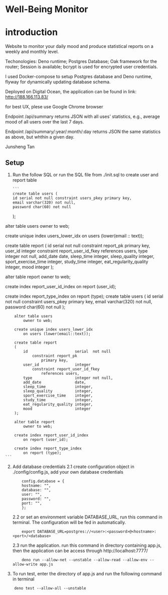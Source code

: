 # Well-Being Monitor

# introduction

Website to monitor your daily mood and produce statistical reports on a weekly and monthly level.

Techonologies: Deno runtime; Postgres Database; Oak framework for the router; Session is available; bcrypt is used for encrypted user credentials.

I used Docker-compose to setup Postgres database and Deno runtime, flyway for dynamically updating database schema.

Deployed on Digital Ocean, the application can be found in link: http://188.166.113.83/

for best UX, plese use Google Chrome browser

Endpoint /api/summary returns JSON with all uses' statistics, e.g., average mood of all users over the last 7 days.

Endpoint /api/summary/:year/:month/:day returns JSON the same statistics as above, but whthin a given day.

Junsheng Tan

## Setup

1.  Run the follow SQL or run the SQL file from ./init.sql to create user and report table

        ```
        create table users (
        id serial not null constraint users_pkey primary key,
        email varchar(320) not null,
        password char(60) not null

    );

alter table
users owner to web;

create unique index users_lower_idx on users (lower(email :: text));

create table report (
id serial not null constraint report_pk primary key,
user_id integer constraint report_user_id_fkey references users,
type integer not null,
add_date date,
sleep_time integer,
sleep_quality integer,
sport_exercise_time integer,
study_time integer,
eat_regularity_quality integer,
mood integer
);

alter table
report owner to web;

create index report_user_id_index on report (user_id);

create index report_type_index on report (type);
create table users
(
id serial not null
constraint users_pkey
primary key,
email varchar(320) not null,
password char(60) not null
);

        alter table users
            owner to web;

        create unique index users_lower_idx
            on users (lower(email::text));

        create table report
        (
            id                     serial  not null
                constraint report_pk
                    primary key,
            user_id                integer
                constraint report_user_id_fkey
                    references users,
            type                   integer not null,
            add_date               date,
            sleep_time             integer,
            sleep_quality          integer,
            sport_exercise_time    integer,
            study_time             integer,
            eat_regularity_quality integer,
            mood                   integer
        );

        alter table report
            owner to web;

        create index report_user_id_index
            on report (user_id);

        create index report_type_index
            on report (type);
    ```

2.  Add database credentials
    2.1 create configuration object in ./config/config.js, add your own database credentials

    ```
        config.database = {
        hostname: "",
        database: "",
        user: "",
        password: "",
        port: "",
        };
    ```

    2.2 or set an environment variable DATABASE_URL, run this command in terminal. The configuration will be fed in automatically.

    ```
        export DATABASE_URL=postgres://<user>:<password>@<hostname>:<port>/<database>
    ```

    2.3 run the application. run this command in directory containing app.js, then the application can be access through http://localhost:7777/

    ```
        deno run --allow-net --unstable --allow-read --allow-env --allow-write app.js
    ```

3.  To run test, enter the directory of app.js and run the following command in terminal

```
    deno test --allow-all --unstable
```
